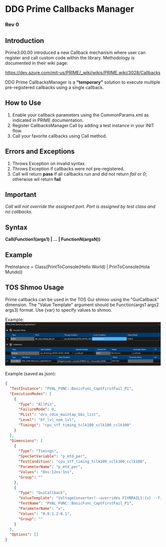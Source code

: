 ﻿# DDG Prime Callbacks Manager
### Rev 0

## Introduction
Prime3.00.00 introduced a new Callback mechanism where user can register and call custom code within the library. 
Methodology is documented in their wiki page:

https://dev.azure.com/mit-us/PRIME/_wiki/wikis/PRIME.wiki/3028/Callbacks

DDG Prime CallbacksManager is a **“temporary”** solution to execute multiple pre-registered callbacks using a single callback.

## How to Use
1. Enable your callback parameters using the CommonParams.xml as indicated in PRIME documentation.
2. Register CallbacksManager.Call by adding a test instance in your INIT flow.
3. Call your favorite callbacks using Call method.

## Errors and Exceptions
1. Throws Exception on invalid syntax.
2. Throws Exception if callbacks were not pre-registered.
3. Call will return **pass** if all callbacks run and did not return *fail* or *0*; otherwise wil return **fail**

## Important
*Call will not override the assigned port. Port is assigned by test class and no callbacks.*
## Syntax 
**Call(Function1(args1) | … | FunctionN(argsN))**

## Example
PreInstance = Class(PrintToConsole(Hello World) | PrinToConsole(Hola Mundo))

## TOS Shmoo Usage  
Prime callbacks can be used in the TOS Gui shmoo using the "GuiCallback" dimension.  The "Value Template" argument should be Function(args1 args2 args3) format. Use \{var\} to specify values to shmoo.  

Example:  
![GuiCallbackShmooExample](images/tosshmoo_guicallback.bmp)

Example (saved as json):  
```json
{
  "TestInstance": "PVAL_FUNC::BasicFunc_CaptFirstFail_P1",
  "ExecutionModes": [
    {
      "Type": "AllPin",
      "FailureMode": 0,
      "PList": "drv_cdie_maintap_bbs_list",
      "Level": "bf_lvl_nom_lvl",
      "Timings": "cpu_stf_timing_tclk100_sclk100_cclk100"
    }
  ],
  "Dimensions": [
    {
      "Type": "Timings",
      "SpecSetVariable": "p_mtd_per",
      "TestCondition": "cpu_stf_timing_tclk100_sclk100_cclk100",
      "ParameterName": "p_mtd_per",
      "Values": "8ns:12ns:1ns",
      "Group": ""
    },
    {
      "Type": "GuiCallback",
      "ValueTemplate": "VoltageConverter(--overrides FIVRRAIL1:{v} --fivrcondition NOM)",
      "TestName": "PVAL_FUNC::BasicFunc_CaptFirstFail_P1",
      "ParameterName": "v",
      "Values": "0.8:1.2:0.1",
      "Group": ""
    }
  ],
  "Options": []
}
```
